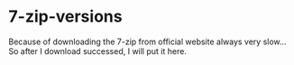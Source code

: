 # 7-zip-versions
Because of downloading the 7-zip from official website always very slow... So after I download successed, I will put it here.
